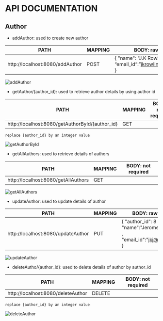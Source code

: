 # API DOCUMENTATION

## Author 
* addAuthor: used to create new author

PATH | MAPPING | BODY: raw-JSON 
-----|---------|----------------
http://localhost:8080/addAuthor | POST | { "name": "J.K Rowling" , “email_id”:”jkrowling@writers.com" }

![addAuthor](https://user-images.githubusercontent.com/54631569/99939245-a531a700-2d8f-11eb-8678-71aa53bb5445.jpg)

* getAuthor/{author_id}: used to retrieve author details by using author id

PATH | MAPPING | BODY: not required 
-----|---------|----------------
http://localhost:8080/getAuthorById/{author_id} | GET | 

    replace {author_id} by an integer value

![getAuthorById](https://user-images.githubusercontent.com/54631569/99939276-b975a400-2d8f-11eb-905b-bdefb8438c23.jpg)

* getAllAuthors: used to retrieve details of authors

PATH | MAPPING | BODY: not required 
-----|---------|----------------
http://localhost:8080/getAllAuthors | GET | 

![getAllAuthors](https://user-images.githubusercontent.com/54631569/99939332-d3af8200-2d8f-11eb-9a1a-68bb1b52aa0f.jpg)

* updateAuthor: used to update details of author

PATH | MAPPING | BODY: raw-JSON
-----|---------|----------------
http://localhost:8080/updateAuthor | PUT | { "author_id": 8 , "name":"Jerome K Jerome" , "email_id":"jkj@writer.com" }

![updateAuthor](https://user-images.githubusercontent.com/54631569/99939431-09546b00-2d90-11eb-98d1-430200f7074d.jpg)

* deleteAutho/{author_id}: used to delete details of author by author_id

PATH | MAPPING | BODY: not required 
-----|---------|----------------
http://localhost:8080/deleteAuthor | DELETE | 

    replace {author_id} by an integer value

![deleteAuthor](https://user-images.githubusercontent.com/54631569/99939465-1e30fe80-2d90-11eb-9e4a-9563055ab2e4.jpg)
